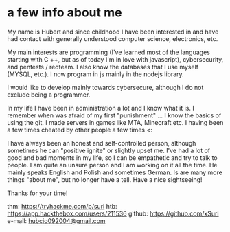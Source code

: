 # a few info about me


My name is Hubert and since childhood I have been interested in and have had contact with generally understood computer science, electronics, etc.

My main interests are programming (I've learned most of the languages starting with C ++, but as of today I'm in love with javascript), cybersecurity, and pentests / redteam. I also know the databases that I use myself (MYSQL, etc.). I now program in js mainly in the nodejs library.

I would like to develop mainly towards cybersecure, although I do not exclude being a programmer.

In my life I have been in administration a lot and I know what it is. I remember when was afraid of my first "punishment" ... I know the basics of using the git. I made servers in games like MTA, Minecraft etc. I having been a few times cheated by other people a few times <:

I have always been an honest and self-controlled person, although sometimes he can "positive ignite" or slightly upset me. I've had a lot of good and bad moments in my life, so I can be empathetic and try to talk to people. I am quite an unsure person and I am working on it all the time. He mainly speaks English and Polish and sometimes German. Is are many more things "about me", but no longer have a tell. Have a nice sightseeing!

Thanks for your time!

thm: https://tryhackme.com/p/suri
htb: https://app.hackthebox.com/users/211536
github: https://github.com/xSuri
e-mail: hubcio092004@gmail.com
